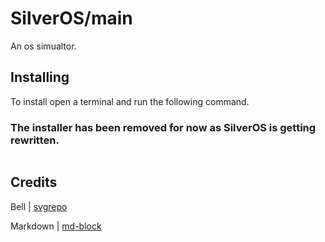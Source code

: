 # SilverOS/main
An os simualtor.

## Installing
To install open a terminal and run the following command.

### The installer has been removed for now as SilverOS is getting rewritten.
```bash

```

## Credits
Bell | [svgrepo](https://www.svgrepo.com/svg/52215/bell)

Markdown | [md-block](https://md-block.verou.me/)
